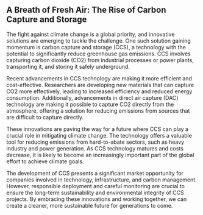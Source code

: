 ## A Breath of Fresh Air: The Rise of Carbon Capture and Storage

The fight against climate change is a global priority, and innovative solutions are emerging to tackle the challenge. One such solution gaining momentum is carbon capture and storage (CCS), a technology with the potential to significantly reduce greenhouse gas emissions. CCS involves capturing carbon dioxide (CO2) from industrial processes or power plants, transporting it, and storing it safely underground.

Recent advancements in CCS technology are making it more efficient and cost-effective. Researchers are developing new materials that can capture CO2 more effectively, leading to increased efficiency and reduced energy consumption. Additionally, advancements in direct air capture (DAC) technology are making it possible to capture CO2 directly from the atmosphere, offering a solution for reducing emissions from sources that are difficult to capture directly.

These innovations are paving the way for a future where CCS can play a crucial role in mitigating climate change. The technology offers a valuable tool for reducing emissions from hard-to-abate sectors, such as heavy industry and power generation. As CCS technology matures and costs decrease, it is likely to become an increasingly important part of the global effort to achieve climate goals.

The development of CCS presents a significant market opportunity for companies involved in technology, infrastructure, and carbon management. However, responsible deployment and careful monitoring are crucial to ensure the long-term sustainability and environmental integrity of CCS projects. By embracing these innovations and working together, we can create a cleaner, more sustainable future for generations to come.